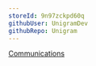 ```yaml
---
storeId: 9n97zckpd60q
githubUser: UnigramDev
githubRepo: Unigram
---
```


[Communications](Communications.md)
